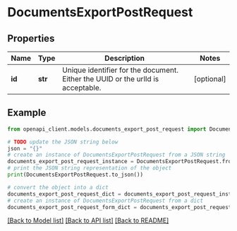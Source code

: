 # DocumentsExportPostRequest


## Properties

Name | Type | Description | Notes
------------ | ------------- | ------------- | -------------
**id** | **str** | Unique identifier for the document. Either the UUID or the urlId is acceptable. | [optional] 

## Example

```python
from openapi_client.models.documents_export_post_request import DocumentsExportPostRequest

# TODO update the JSON string below
json = "{}"
# create an instance of DocumentsExportPostRequest from a JSON string
documents_export_post_request_instance = DocumentsExportPostRequest.from_json(json)
# print the JSON string representation of the object
print(DocumentsExportPostRequest.to_json())

# convert the object into a dict
documents_export_post_request_dict = documents_export_post_request_instance.to_dict()
# create an instance of DocumentsExportPostRequest from a dict
documents_export_post_request_form_dict = documents_export_post_request.from_dict(documents_export_post_request_dict)
```
[[Back to Model list]](../README.md#documentation-for-models) [[Back to API list]](../README.md#documentation-for-api-endpoints) [[Back to README]](../README.md)


